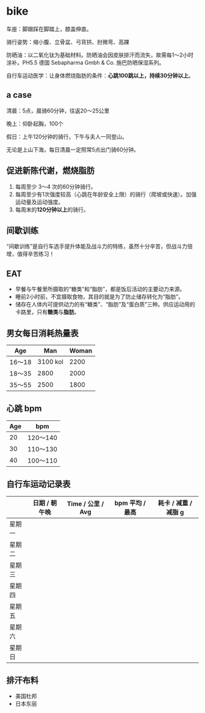 # bike

车座：脚跟踩在脚踏上，膝盖伸直。

骑行姿势：缩小腹、立骨盆、弓背拱、肘微弯、高踝

防晒油：以二氧化钛为基础材料。防晒油会因皮肤排汗而流失，故需每1～2小时涂补。PH5.5 德国 Sebapharma Gmbh & Co. 施巴防晒保湿系列。

自行车运动医学：让身体燃烧脂肪的条件：**心跳100跳以上，持续30分钟以上**。

## a case

清晨：5点，晨骑60分钟，往返20～25公里

晚上：仰卧起胸，100个

假日：上午120分钟的骑行，下午与夫人一同登山。

无论是上山下海，每日清晨一定照常5点出门骑60分钟。

## 促进新陈代谢，燃烧脂肪

1. 每周至少 3～4 次的60分钟骑行。
2. 每周至少有1次强度较高（心跳在年龄安全上限）的骑行（爬坡或快速）。加强运动量及运动强度。
3. 每周末的**120分钟以上**的骑行。

## 间歇训练

“间歇训练”是自行车选手提升体能及战斗力的特练，虽然十分辛苦，但战斗力倍增，值得辛苦练习！

## EAT

* 早餐与午餐里所摄取的“糖类”和“脂肪”，都是饭后活动的主要动力来源。
* 睡前2小时前，不宜摄取食物，其目的就是为了防止储存转化为“脂肪”。
* 储存在人体内可提供动力的有“糖类”、“脂肪”及“蛋白质”三种。供应运动用的卡路里，只有**糖类**与**脂肪**。

## 男女每日消耗热量表

| Age    | Man      | Woman |
| ------ | -------- | ----- |
| 16～18 | 3100 kol | 2200  |
| 18～35 | 2800     | 2000  |
| 35～55 | 2500     | 1800  |

## 心跳 bpm

| Age  | bpm      |
| ---- | -------- |
| 20   | 120～140 |
| 30   | 110～130 |
| 40   | 100～110 |

## 自行车运动记录表

|        | 日期 / 朝午晚 | Time / 公里 / Avg | bpm 平均 / 最高 | 耗卡 / 减重 / 减脂 g |
| ------ | ------------- | ----------------- | --------------- | -------------------- |
| 星期一 |               |                   |                 |                      |
| 星期二 |               |                   |                 |                      |
| 星期三 |               |                   |                 |                      |
| 星期四 |               |                   |                 |                      |
| 星期五 |               |                   |                 |                      |
| 星期六 |               |                   |                 |                      |
| 星期日 |               |                   |                 |                      |

## 排汗布料

* 美国杜邦
* 日本东丽